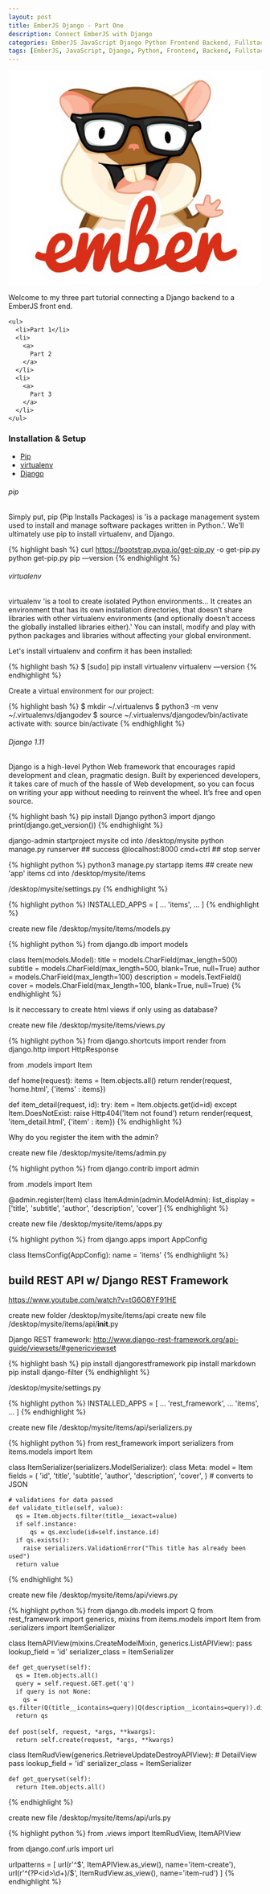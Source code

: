 ```yaml
---
layout: post
title: EmberJS Django - Part One
description: Connect EmberJS with Django
categories: EmberJS JavaScript Django Python Frontend Backend, Fullstack
tags: [EmberJS, JavaScript, Django, Python, Frontend, Backend, Fullstack]
---
```


<!-- INTRODUCTION ------------------------------------------------------------>

<section>
<div class="row">
  <div class="col col-12 col-md-4">
    <img src="/assets/img/posts/2018/emberjs.png"
         class="img-fluid align-self-center mb-3 mb-md-0">
  </div>

  <div class="col col-12 col-md-8">
    <p>
      Welcome to my three part tutorial connecting a Django backend to a EmberJS front end.
    </p>

    <ul>
      <li>Part 1</li>
      <li>
        <a>
          Part 2
        </a>
      </li>
      <li>
        <a>
          Part 3
        </a>
      </li>
    </ul>
  </div>
</div>
</section>


<!-- Installation ------------------------------------------------------------>

<section>
<h3>Installation & Setup</h3>
<ul>
  <li>
    <a href="https://pip.pypa.io/en/latest/installing/#installing-with-get-pip-py"
       target="_blank">
      Pip
    </a>
  </li>
  <li>
    <a href="https://virtualenv.pypa.io/en/stable/installation/"
       target="_blank">
     virtualenv
    </a>
   </li>
  <li>
    <a href="https://docs.djangoproject.com/en/1.11/topics/install/"
       target="_blank">
      Django
    </a>
  </li>
</ul>


<!-- Pip ---------------------------------------->

<h6>pip</h6>
<p>
  Simply put, pip (Pip Installs Packages) is 'is a package management system used to install and manage software packages written in Python.'. We'll ultimately use pip to install virtualenv, and Django.
</p>

{% highlight bash %}
  curl https://bootstrap.pypa.io/get-pip.py -o get-pip.py
  python get-pip.py
  pip —version
{% endhighlight %}


<!-- virtualenv --------------------------------->

<h6>virtualenv</h6>
<p>
  virtualenv 'is a tool to create isolated Python environments... It creates an environment that has its own installation directories, that doesn’t share libraries with other virtualenv environments (and optionally doesn’t access the globally installed libraries either).' You can install, modify and play with python packages and libraries without affecting your global environment.
</p>

<p>Let's install virtualenv and confirm it has been installed:</p>

{% highlight bash %}
  $ [sudo] pip install virtualenv
  virtualenv —version
{% endhighlight %}

<p>Create a virtual environment for our project:</p>

{% highlight bash %}
  $ mkdir ~/.virtualenvs
  $ python3 -m venv ~/.virtualenvs/djangodev
  $ source ~/.virtualenvs/djangodev/bin/activate
  activate with: source bin/activate
{% endhighlight %}

<!-- https://pip.pypa.io/en/latest/installing/#upgrading-pip -->


<!-- Django ------------------------------------------------------------------>

<h6>Django 1.11</h6>
<p>
  Django is a high-level Python Web framework that encourages rapid development and clean, pragmatic design. Built by experienced developers, it takes care of much of the hassle of Web development, so you can focus on writing your app without needing to reinvent the wheel. It’s free and open source.
</p>

{% highlight bash %}
  pip install Django
  python3
  import django
  print(django.get_version())
{% endhighlight %}

</section>


<!-- Create Django Project —————————------------------------------------------>

<section>
  django-admin startproject mysite
  cd into /desktop/mysite
  python manage.py runserver ## success @localhost:8000
  cmd+ctrl ## stop server

<!-- // Create new app ----------------------------------------- -->

{% highlight python %}
  python3 manage.py startapp items ## create new 'app' items
  cd into /desktop/mysite/items

  /desktop/mysite/settings.py
{% endhighlight %}

{% highlight python %}
  INSTALLED_APPS = [
    ...
    'items',
    ...
  ]
{% endhighlight %}


<!-- Create model ------------------------------------------------------------>

  create new file /desktop/mysite/items/models.py

{% highlight python %}
  from django.db import models

  class Item(models.Model):
    title       = models.CharField(max_length=500)
    subtitle    = models.CharField(max_length=500, blank=True, null=True)
    author      = models.CharField(max_length=100)
    description = models.TextField()
    cover       = models.CharField(max_length=100, blank=True, null=True)
{% endhighlight %}


<!-- Create views ------------------------------------------------------------>

Is it neccessary to create html views if only using as database?

  create new file /desktop/mysite/items/views.py

{% highlight python %}
  from django.shortcuts import render
  from django.http import HttpResponse

  from .models import Item

  def home(request):
    items = Item.objects.all()
    return render(request, 'home.html', {'items' : items})

  def item_detail(request, id):
    try:
      item = Item.objects.get(id=id)
    except Item.DoesNotExist:
      raise Http404('Item not found')
    return render(request, 'item_detail.html', {'item' : item})
{% endhighlight %}


<!-- Register Admin for Item ------------------------------------------------->

Why do you register the item with the admin?

  create new file /desktop/mysite/items/admin.py

{% highlight python %}
  from django.contrib import admin

  from .models import Item

  @admin.register(Item)
  class ItemAdmin(admin.ModelAdmin):
    list_display = ['title', 'subtitle', 'author', 'description', 'cover']
{% endhighlight %}

<!-- // Configure the Item app -->

  create new file /desktop/mysite/items/apps.py

{% highlight python %}
  from django.apps import AppConfig

  class ItemsConfig(AppConfig):
      name = 'items'
{% endhighlight %}
</section>


<!-- Create API -------------------------------------------------------------->

  ## build REST API w/ Django REST Framework
  https://www.youtube.com/watch?v=tG6O8YF91HE

  create new folder /desktop/mysite/items/api
  create new file /desktop/mysite/items/api/__init__.py

<!-- // Install Django REST Framework ------------------------------------- -->

  Django REST framework: http://www.django-rest-framework.org/api-guide/viewsets/#genericviewset

{% highlight bash %}
  pip install djangorestframework
  pip install markdown
  pip install django-filter
{% endhighlight %}

  /desktop/mysite/settings.py

{% highlight python %}
  INSTALLED_APPS = [
  ...
    'rest_framework',
  ...
    'items',
  ...
  ]
{% endhighlight %}


<!-- Create Serialier for Items ---------------------------------------------->

  create new file /desktop/mysite/items/api/serializers.py

{% highlight python %}
  from rest_framework import serializers
  from items.models import Item

  class ItemSerializer(serializers.ModelSerializer):
    class Meta:
      model = Item
      fields = (
        'id',
        'title',
        'subtitle',
        'author',
        'description',
        'cover',
      ) # converts to JSON

    # validations for data passed
    def validate_title(self, value):
      qs = Item.objects.filter(title__iexact=value)
      if self.instance:
          qs = qs.exclude(id=self.instance.id)
      if qs.exists():
        raise serializers.ValidationError("This title has already been used")
      return value
{% endhighlight %}


<!-- Create Views for Items -------------------------------------------------->

  create new file /desktop/mysite/items/api/views.py

{% highlight python %}
  from django.db.models import Q
  from rest_framework import generics, mixins
  from items.models import Item
  from .serializers import  ItemSerializer

  class ItemAPIView(mixins.CreateModelMixin, generics.ListAPIView):
    pass
    lookup_field        = 'id'
    serializer_class    = ItemSerializer

    def get_queryset(self):
      qs = Item.objects.all()
      query = self.request.GET.get('q')
      if query is not None:
        qs = qs.filter(Q(title__icontains=query)|Q(description__icontains=query)).distinct()
      return qs

    def post(self, request, *args, **kwargs):
      return self.create(request, *args, **kwargs)

  class ItemRudView(generics.RetrieveUpdateDestroyAPIView): # DetailView
    pass
    lookup_field        = 'id'
    serializer_class    = ItemSerializer

    def get_queryset(self):
      return Item.objects.all()
{% endhighlight %}


<!-- URLs Views for Items ---------------------------------------------------->

  create new file /desktop/mysite/items/api/urls.py

{% highlight python %}
  from .views import ItemRudView, ItemAPIView

  from django.conf.urls import url

  urlpatterns = [
    url(r'^$', ItemAPIView.as_view(), name='item-create'),
    url(r'^(?P<id>\d+)/$', ItemRudView.as_view(), name='item-rud')
  ]
{% endhighlight %}

<!-- Create superuser -------------------------------------------------------->
  <!-- // what is the superuser able to do? -->

<!-- Conclusion ----------------------------------------------------------- -->
<!-- Use Postman to demonstrate the end points working to return api data ---->
